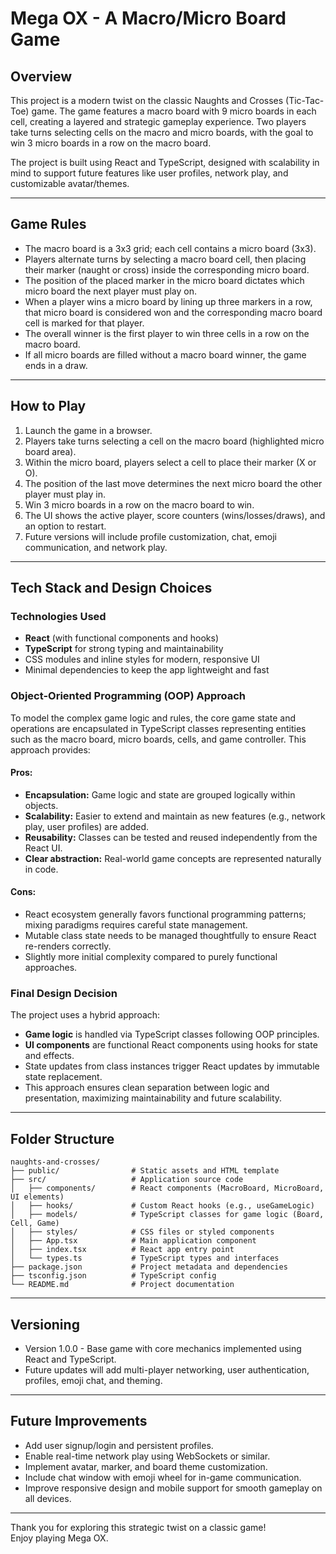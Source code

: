 # Mega OX - A Macro/Micro Board Game

## Overview

This project is a modern twist on the classic Naughts and Crosses (Tic-Tac-Toe) game. The game features a macro board with 9 micro boards in each cell, creating a layered and strategic gameplay experience. Two players take turns selecting cells on the macro and micro boards, with the goal to win 3 micro boards in a row on the macro board.

The project is built using React and TypeScript, designed with scalability in mind to support future features like user profiles, network play, and customizable avatar/themes.

---

## Game Rules

- The macro board is a 3x3 grid; each cell contains a micro board (3x3).
- Players alternate turns by selecting a macro board cell, then placing their marker (naught or cross) inside the corresponding micro board.
- The position of the placed marker in the micro board dictates which micro board the next player must play on.
- When a player wins a micro board by lining up three markers in a row, that micro board is considered won and the corresponding macro board cell is marked for that player.
- The overall winner is the first player to win three cells in a row on the macro board.
- If all micro boards are filled without a macro board winner, the game ends in a draw.

---

## How to Play

1. Launch the game in a browser.
2. Players take turns selecting a cell on the macro board (highlighted micro board area).
3. Within the micro board, players select a cell to place their marker (X or O).
4. The position of the last move determines the next micro board the other player must play in.
5. Win 3 micro boards in a row on the macro board to win.
6. The UI shows the active player, score counters (wins/losses/draws), and an option to restart.
7. Future versions will include profile customization, chat, emoji communication, and network play.

---

## Tech Stack and Design Choices

### Technologies Used

- **React** (with functional components and hooks)
- **TypeScript** for strong typing and maintainability
- CSS modules and inline styles for modern, responsive UI
- Minimal dependencies to keep the app lightweight and fast

### Object-Oriented Programming (OOP) Approach

To model the complex game logic and rules, the core game state and operations are encapsulated in TypeScript classes representing entities such as the macro board, micro boards, cells, and game controller. This approach provides:

#### Pros:

- **Encapsulation:** Game logic and state are grouped logically within objects.
- **Scalability:** Easier to extend and maintain as new features (e.g., network play, user profiles) are added.
- **Reusability:** Classes can be tested and reused independently from the React UI.
- **Clear abstraction:** Real-world game concepts are represented naturally in code.

#### Cons:

- React ecosystem generally favors functional programming patterns; mixing paradigms requires careful state management.
- Mutable class state needs to be managed thoughtfully to ensure React re-renders correctly.
- Slightly more initial complexity compared to purely functional approaches.

### Final Design Decision

The project uses a hybrid approach:

- **Game logic** is handled via TypeScript classes following OOP principles.
- **UI components** are functional React components using hooks for state and effects.
- State updates from class instances trigger React updates by immutable state replacement.
- This approach ensures clean separation between logic and presentation, maximizing maintainability and future scalability.

---

## Folder Structure

```
naughts-and-crosses/
├── public/                # Static assets and HTML template
├── src/                   # Application source code
│   ├── components/        # React components (MacroBoard, MicroBoard, UI elements)
│   ├── hooks/             # Custom React hooks (e.g., useGameLogic)
│   ├── models/            # TypeScript classes for game logic (Board, Cell, Game)
│   ├── styles/            # CSS files or styled components
│   ├── App.tsx            # Main application component
│   ├── index.tsx          # React app entry point
│   └── types.ts           # TypeScript types and interfaces
├── package.json           # Project metadata and dependencies
├── tsconfig.json          # TypeScript config
└── README.md              # Project documentation

```

---


## Versioning

- Version 1.0.0 - Base game with core mechanics implemented using React and TypeScript.
- Future updates will add multi-player networking, user authentication, profiles, emoji chat, and theming.

---

## Future Improvements

- Add user signup/login and persistent profiles.
- Enable real-time network play using WebSockets or similar.
- Implement avatar, marker, and board theme customization.
- Include chat window with emoji wheel for in-game communication.
- Improve responsive design and mobile support for smooth gameplay on all devices.

---

Thank you for exploring this strategic twist on a classic game!  
Enjoy playing Mega OX.
